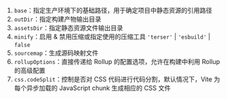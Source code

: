 1. `base`：指定生产环境下的基础路径，用于确定项目中静态资源的引用路径
2. `outDir`：指定构建产物输出目录
3. `assetsDir`：指定静态资源文件输出目录
4. `minify`：启用 & 禁用压缩或指定使用的压缩工具 `'terser'` | `'esbuild'` | `false`
5. `sourcemap`：生成源码映射文件
6. `rollupOptions`：直接传递给 Rollup 的配置选项，允许在构建中利用 Rollup 的高级配置
7. `css.codeSplit`：控制是否对 CSS 代码进行代码分割，默认情况下，Vite 为每个异步加载的 JavaScript chunk 生成相应的 CSS 文件

